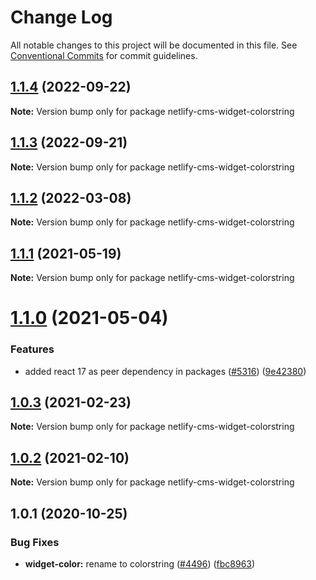 # Change Log

All notable changes to this project will be documented in this file.
See [Conventional Commits](https://conventionalcommits.org) for commit guidelines.

## [1.1.4](https://github.com/netlify/netlify-cms/compare/netlify-cms-widget-colorstring@1.1.3...netlify-cms-widget-colorstring@1.1.4) (2022-09-22)

**Note:** Version bump only for package netlify-cms-widget-colorstring





## [1.1.3](https://github.com/netlify/netlify-cms/compare/netlify-cms-widget-colorstring@1.1.2...netlify-cms-widget-colorstring@1.1.3) (2022-09-21)

**Note:** Version bump only for package netlify-cms-widget-colorstring





## [1.1.2](https://github.com/netlify/netlify-cms/compare/netlify-cms-widget-colorstring@1.1.1...netlify-cms-widget-colorstring@1.1.2) (2022-03-08)

**Note:** Version bump only for package netlify-cms-widget-colorstring





## [1.1.1](https://github.com/netlify/netlify-cms/tree/master/packages/netlify-cms-widget-colorstring/compare/netlify-cms-widget-colorstring@1.1.0...netlify-cms-widget-colorstring@1.1.1) (2021-05-19)

**Note:** Version bump only for package netlify-cms-widget-colorstring





# [1.1.0](https://github.com/netlify/netlify-cms/tree/master/packages/netlify-cms-widget-colorstring/compare/netlify-cms-widget-colorstring@1.0.3...netlify-cms-widget-colorstring@1.1.0) (2021-05-04)


### Features

* added react 17 as peer dependency in packages ([#5316](https://github.com/netlify/netlify-cms/tree/master/packages/netlify-cms-widget-colorstring/issues/5316)) ([9e42380](https://github.com/netlify/netlify-cms/tree/master/packages/netlify-cms-widget-colorstring/commit/9e423805707321396eec137f5b732a5b07a0dd3f))





## [1.0.3](https://github.com/netlify/netlify-cms/tree/master/packages/netlify-cms-widget-colorstring/compare/netlify-cms-widget-colorstring@1.0.2...netlify-cms-widget-colorstring@1.0.3) (2021-02-23)

**Note:** Version bump only for package netlify-cms-widget-colorstring





## [1.0.2](https://github.com/netlify/netlify-cms/tree/master/packages/netlify-cms-widget-colorstring/compare/netlify-cms-widget-colorstring@1.0.1...netlify-cms-widget-colorstring@1.0.2) (2021-02-10)

**Note:** Version bump only for package netlify-cms-widget-colorstring





## 1.0.1 (2020-10-25)


### Bug Fixes

* **widget-color:** rename to colorstring ([#4496](https://github.com/netlify/netlify-cms/tree/master/packages/netlify-cms-widget-colorstring/issues/4496)) ([fbc8963](https://github.com/netlify/netlify-cms/tree/master/packages/netlify-cms-widget-colorstring/commit/fbc89637267f65ede25cd15ff6ed832ab3eb44dc))
